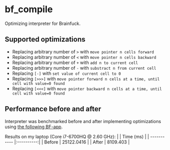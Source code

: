 # bf_compile
Optimizing interpreter for Brainfuck.

## Supported optimizations
* Replacing arbitrary number of `>` with `move pointer n cells forward`
* Replacing arbitrary number of `<` with `move pointer n cells backward`
* Replacing arbitrary number of `+` with `add n to current cell`
* Replacing arbitrary number of `-` with `substract n from current cell`
* Replacing `[-]` with `set value of current cell to 0`
* Replacing `[>>>]` with `move pointer forward n cells at a time, until cell with value=0 found`
* Replacing `[<<<]` with `move pointer backward n cells at a time, until cell with value=0 found`

## Performance before and after
Interpreter was benchmarked before and after implementing optimizations using [the following BF-app](http://esoteric.sange.fi/brainfuck/bf-source/prog/mandelbrot.b).

Results on my laptop (Core i7-6700HQ @ 2.60 GHz):
|             | Time (ms)  |
| ----------- |:----------:|
| Before      | 25122.0416 |
| After       | 8109.403   |
